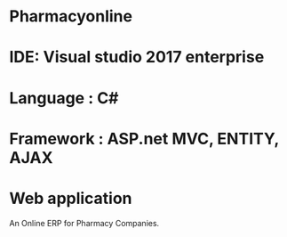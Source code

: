 # Pharmacyonline

# IDE: Visual studio 2017 enterprise

# Language : C#

# Framework : ASP.net MVC, ENTITY, AJAX

# Web application

An Online ERP for Pharmacy Companies.  
